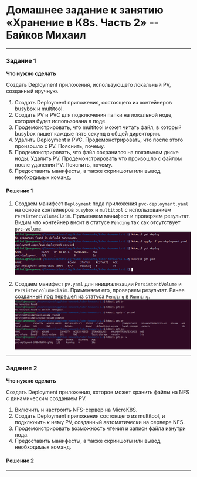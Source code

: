 # Домашнее задание к занятию «Хранение в K8s. Часть 2» -- Байков Михаил

------

### Задание 1

**Что нужно сделать**

Создать Deployment приложения, использующего локальный PV, созданный вручную.

1. Создать Deployment приложения, состоящего из контейнеров busybox и multitool.
2. Создать PV и PVC для подключения папки на локальной ноде, которая будет использована в поде.
3. Продемонстрировать, что multitool может читать файл, в который busybox пишет каждые пять секунд в общей директории. 
4. Удалить Deployment и PVC. Продемонстрировать, что после этого произошло с PV. Пояснить, почему.
5. Продемонстрировать, что файл сохранился на локальном диске ноды. Удалить PV.  Продемонстрировать что произошло с файлом после удаления PV. Пояснить, почему.
5. Предоставить манифесты, а также скриншоты или вывод необходимых команд.

#### Решение 1
1. Создаем манифест `Deployment` пода приложения `pvc-deployment.yaml` на основе контейнеров `busybox` и `multitool` с использованием `PersistencVolumeClaim`. Применяем манифест и проверяем результат. Видим что контейнер висит в статусе `Pending` так как отсутствует `pvc-volume`.
![deployment](img/1.png)

2. Создаем манифест `pv.yaml` для инициализации `PersistentVolume` и `PersistenVolumeClaim`. Применяем его, проверяем результат. Ранее созданный под перешел из статуса `Pending` в `Running`.
![pv_and_pvc](img/2.png)

------

### Задание 2

**Что нужно сделать**

Создать Deployment приложения, которое может хранить файлы на NFS с динамическим созданием PV.

1. Включить и настроить NFS-сервер на MicroK8S.
2. Создать Deployment приложения состоящего из multitool, и подключить к нему PV, созданный автоматически на сервере NFS.
3. Продемонстрировать возможность чтения и записи файла изнутри пода. 
4. Предоставить манифесты, а также скриншоты или вывод необходимых команд.

#### Решение 2

------